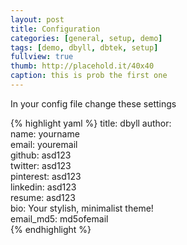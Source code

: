```yaml
---
layout: post
title: Configuration
categories: [general, setup, demo]
tags: [demo, dbyll, dbtek, setup]
fullview: true
thumb: http://placehold.it/40x40
caption: this is prob the first one
---
```


In your config file change these settings

{% highlight yaml %}
title: dbyll
author:  
  name: yourname  
  email: youremail  
  github: asd123  
  twitter: asd123  
  pinterest: asd123  
  linkedin: asd123  
  resume: asd123  
  bio: Your stylish,  minimalist theme!  
  email_md5: md5ofemail  
{% endhighlight %}
